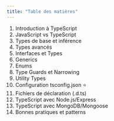 ```yaml
---
title: "Table des matières"
---
```


1. Introduction à TypeScript
2. JavaScript vs TypeScript
3. Types de base et inférence
4. Types avancés
5. Interfaces et Types
6. Generics
7. Enums
8. Type Guards et Narrowing
9. Utility Types
10. Configuration tsconfig.json ⭐
11. Fichiers de déclaration (.d.ts)
12. TypeScript avec Node.js/Express
13. TypeScript avec MongoDB/Mongoose
14. Bonnes pratiques et patterns
